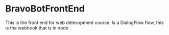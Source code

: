 # BravoBotFrontEnd

This is the front end for web delevopment course. Is a DialogFlow flow, this is the webhook that is in node

